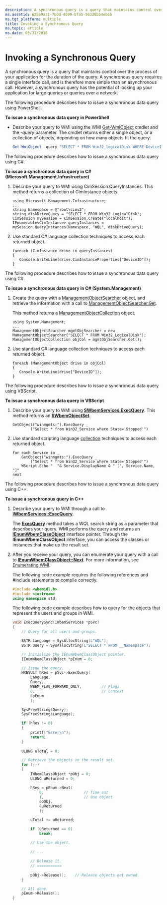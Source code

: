 ```yaml
---
description: A synchronous query is a query that maintains control over the process of your application for the duration of the query.
ms.assetid: 628e9a31-7b0d-4099-bfa5-56330bb4eb6b
ms.tgt_platform: multiple
title: Invoking a Synchronous Query
ms.topic: article
ms.date: 05/31/2018
---
```


# Invoking a Synchronous Query

A synchronous query is a query that maintains control over the process of your application for the duration of the query. A synchronous query requires a single interface call, and is therefore more simple than an asynchronous call. However, a synchronous query has the potential of locking up your application for large queries or queries over a network.

The following procedure describes how to issue a synchronous data query using PowerShell.

**To issue a synchronous data query in PowerShell**

-   Describe your query to WMI using the WMI [Get-WmiObject](/powershell/module/microsoft.powershell.management/get-wmiobject?view=powershell-5.1) cmdlet and the *-query* parameter. The cmdlet returns either a single object, or a collection of objects, depending on how many objects fit the query.

    ```PowerShell
    Get-WmiObject -query "SELECT * FROM Win32_logicalDisk WHERE DeviceID = 'C:'"
    ```

    

The following procedure describes how to issue a synchronous data query using C#.

**To issue a synchronous data query in C# (Microsoft.Management.Infrastructure)**

1.  Describe your query to WMI using CimSession.QueryInstances. This method returns a collection of CimInstance objects.

    ```CSharp
    using Microsoft.Management.Infrastructure;
    ...
    string Namespace = @"root\cimv2";
    string diskDriveQuery = "SELECT * FROM Win32_LogicalDisk";
    CimSession mySession = CimSession.Create("localhost");
    IEnumerable<CimInstance> queryInstances = mySession.QueryInstances(Namespace, "WQL", diskDriveQuery);
    ```

    

2.  Use standard C# language collection techniques to access each returned object.

    ```CSharp
    foreach (CimInstance drive in queryInstances)
    {
       Console.WriteLine(drive.CimInstanceProperties["DeviceID"]);
    }
    ```

    

The following procedure describes how to issue a synchronous data query using C#.

**To issue a synchronous data query in C# (System.Management)**

1.  Create the query with a [ManagementObjectSearcher](/dotnet/api/system.management.managementobjectsearcher) object, and retrieve the information with a call to [ManagementObjectSearcher.Get](/dotnet/api/system.management.managementobjectsearcher.get#System_Management_ManagementObjectSearcher_Get).

    This method returns a [ManagementObjectCollection](/dotnet/api/system.management.managementobjectcollection) object.

    ```CSharp
    using System.Management;
    ...
    ManagementObjectSearcher mgmtObjSearcher = new ManagementObjectSearcher("SELECT * FROM Win32_LogicalDisk");
    ManagementObjectCollection objCol = mgmtObjSearcher.Get();
    ```

    

2.  Use standard C# language collection techniques to access each returned object.

    ```CSharp
    foreach (ManagementObject drive in objCol)
    {
       Console.WriteLine(drive["DeviceID"]);
    }
    ```

    

The following procedure describes how to issue a synchronous data query using VBScript.

**To issue a synchronous data query in VBScript**

1.  Describe your query to WMI using [**SWbemServices.ExecQuery**](swbemservices-execquery.md). This method returns an [**SWbemObjectSet**](swbemobjectset.md).

    ```VB
    GetObject("winmgmts:").ExecQuery _
            ("Select * from Win32_Service where State='Stopped'")
    ```

    

2.  Use standard scripting language [collection](accessing-a-collection.md) techniques to access each returned object.

    ```VB
    for each Service in _ 
        GetObject("winmgmts:").ExecQuery _
            ("Select * from Win32_Service where State='Stopped'")
        WScript.Echo "  "& Service.DisplayName & " [", Service.Name, "]"
    next
    ```

    

The following procedure describes how to issue a synchronous data query using C++.

**To issue a synchronous query in C++**

1.  Describe your query to WMI through a call to [**IWbemServices::ExecQuery**](/windows/desktop/api/WbemCli/nf-wbemcli-iwbemservices-execquery).

    The [**ExecQuery**](/windows/desktop/api/WbemCli/nf-wbemcli-iwbemservices-execquery) method takes a WQL search string as a parameter that describes your query. WMI performs the query and returns an [**IEnumWbemClassObject**](/windows/desktop/api/Wbemcli/nn-wbemcli-ienumwbemclassobject) interface pointer. Through the **IEnumWbemClassObject** interface, you can access the classes or instances that make up the result set.

2.  After you receive your query, you can enumerate your query with a call to [**IEnumWbemClassObject::Next**](/windows/desktop/api/Wbemcli/nf-wbemcli-ienumwbemclassobject-next). For more information, see [Enumerating WMI](enumerating-wmi.md).

    The following code example requires the following references and \#include statements to compile correctly.

    ```C++
    #include <wbemidl.h>
    #include <iostream>
    using namespace std;
    ```

    

    The following code example describes how to query for the objects that represent the users and groups in WMI.

    ```C++
    void ExecQuerySync(IWbemServices *pSvc)
    {
        // Query for all users and groups.

        BSTR Language = SysAllocString(L"WQL");
        BSTR Query = SysAllocString(L"SELECT * FROM __Namespace");

        // Initialize the IEnumWbemClassObject pointer.
        IEnumWbemClassObject *pEnum = 0;

        // Issue the query.
        HRESULT hRes = pSvc->ExecQuery(
            Language,
            Query,
            WBEM_FLAG_FORWARD_ONLY,         // Flags
            0,                              // Context
            &pEnum
            );

        SysFreeString(Query);
        SysFreeString(Language);

        if (hRes != 0)
        {
            printf("Error\n");
            return;
        }
        
        ULONG uTotal = 0;

        // Retrieve the objects in the result set.
        for (;;)
        {
            IWbemClassObject *pObj = 0;
            ULONG uReturned = 0;

            hRes = pEnum->Next(
                0,                  // Time out
                1,                  // One object
                &pObj,
                &uReturned
                );

            uTotal += uReturned;

            if (uReturned == 0)
                break;

            // Use the object.
            
            // ...
            
            // Release it.
            // ===========
            
            pObj->Release();    // Release objects not owned.            
        }

        // All done.
        pEnum->Release();
    }
    ```

    

 

 
